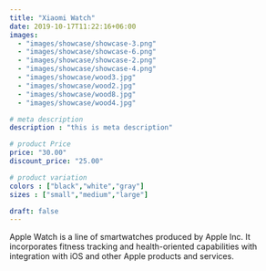 ```yaml
---
title: "Xiaomi Watch"
date: 2019-10-17T11:22:16+06:00
images: 
  - "images/showcase/showcase-3.png"
  - "images/showcase/showcase-6.png"
  - "images/showcase/showcase-2.png"
  - "images/showcase/showcase-4.png"
  - "images/showcase/wood3.jpg"
  - "images/showcase/wood2.jpg"
  - "images/showcase/wood8.jpg"
  - "images/showcase/wood4.jpg" 

# meta description
description : "this is meta description"

# product Price
price: "30.00"
discount_price: "25.00"

# product variation
colors : ["black","white","gray"]
sizes : ["small","medium","large"]

draft: false
---
```


Apple Watch is a line of smartwatches produced by Apple Inc. It incorporates fitness tracking and health-oriented capabilities with integration with iOS and other Apple products and services.

